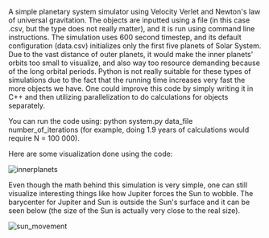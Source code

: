A simple planetary system simulator using Velocity Verlet and Newton's law of universal gravitation. The objects are inputted using a file (in this case .csv, but the type does not really matter), and it is run using command line instructions. The simulation uses 600 second timestep, and its default configuration (data.csv) initializes only the first five planets of Solar System. Due to the vast distance of outer planets, it would make the inner planets' orbits too small to visualize, and also way too resource demanding because of the long orbital periods. Python is not really suitable for these types of simulations due to the fact that the running time increases very fast the more objects we have. One could improve this code by
simply writing it in C++ and then utilizing parallelization to do calculations for objects separately.


You can run the code using: python system.py data_file number_of_iterations (for example, doing 1.9 years of calculations would require N = 100 000).

Here are some visualization done using the code:

![innerplanets](https://github.com/user-attachments/assets/31866bd7-9638-4dbf-bab9-966bd86f5896)


Even though the math behind this simulation is very simple, one can still visualize interesting things like how Jupiter forces the Sun to wobble. The barycenter for Jupiter and Sun is outside the Sun's surface and it can be seen below (the size of the Sun is actually very close to the real size).


![sun_movement](https://github.com/user-attachments/assets/13300f4a-b1c9-4d9d-839b-b4fe45ef3165)

